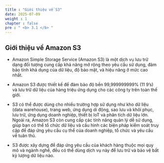 ```yaml
---
title : "Giới thiệu về S3"
date: 2025-07-09 
weight : 1 
chapter : false
pre : " <b> 3.1 </b> "
---
```

## Giới thiệu về Amazon S3
- Amazon Simple Storage Service (Amazon S3) là một dịch vụ lưu trữ dạng đối tượng cung cấp khả năng mở rộng theo yêu cầu sử dụng, đảm bảo tính khả dụng của dữ liệu, độ bảo mật, và hiệu năng ở mức cao nhất.

- Amazon S3 được thiết kế để đảm bảo độ bền 99,999999999% (11 9’s) và lưu trữ dữ liệu của hàng triệu ứng dụng cho các công ty trên toàn thế giới.

- S3 có thể được dùng cho nhiều trường hợp sử dụng như kho dữ liệu (data warehouse), trang web, ứng dụng di động, sao lưu và khôi phục, lưu trữ, ứng dụng doanh nghiệp, thiết bị IoT và phân tích dữ liệu lớn. Ngoài ra, Amazon S3 còn cung cấp các tính năng quản lý dễ sử dụng, giúp bạn có thể tổ chức dữ liệu và cấu hình các biện pháp kiểm soát truy cập để đáp ứng yêu cầu cụ thể của doanh nghiệp, tổ chức và yêu cầu về tuân thủ.

- S3 được xây dựng để đáp ứng yêu cầu của khách hàng thuộc mọi quy mô và ngành nghề, đều có thể dùng dịch vụ này để lưu trữ và bảo vệ bất kỳ lượng dữ liệu nào.







